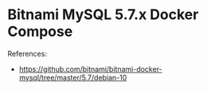 # Bitnami MySQL 5.7.x Docker Compose

References:

- https://github.com/bitnami/bitnami-docker-mysql/tree/master/5.7/debian-10
